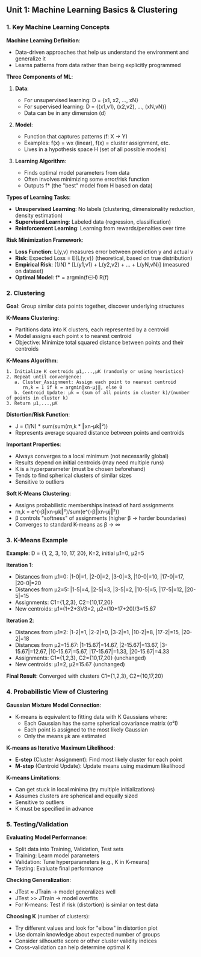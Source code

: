 ## Unit 1: Machine Learning Basics & Clustering

### 1. Key Machine Learning Concepts

**Machine Learning Definition**: 
- Data-driven approaches that help us understand the environment and generalize it
- Learns patterns from data rather than being explicitly programmed

**Three Components of ML**:
1. **Data**: 
   - For unsupervised learning: D = {x1, x2, ..., xN}
   - For supervised learning: D = {(x1,v1), (x2,v2), ..., (xN,vN)}
   - Data can be in any dimension (d)

2. **Model**: 
   - Function that captures patterns (f: X → Y)
   - Examples: f(x) = wx (linear), f(x) = cluster assignment, etc.
   - Lives in a hypothesis space H (set of all possible models)

3. **Learning Algorithm**: 
   - Finds optimal model parameters from data
   - Often involves minimizing some error/risk function
   - Outputs f* (the "best" model from H based on data)

**Types of Learning Tasks**:
- **Unsupervised Learning**: No labels (clustering, dimensionality reduction, density estimation)
- **Supervised Learning**: Labeled data (regression, classification)
- **Reinforcement Learning**: Learning from rewards/penalties over time

**Risk Minimization Framework**: 
- **Loss Function**: L(y,v) measures error between prediction y and actual v
- **Risk**: Expected Loss = E{L(y,v)} (theoretical, based on true distribution)
- **Empirical Risk**: (1/N) * [L(y1,v1) + L(y2,v2) + ... + L(yN,vN)] (measured on dataset)
- **Optimal Model**: f* = argmin(f∈H) R(f)

### 2. Clustering

**Goal**: Group similar data points together, discover underlying structures

**K-Means Clustering**:
- Partitions data into K clusters, each represented by a centroid
- Model assigns each point x to nearest centroid
- Objective: Minimize total squared distance between points and their centroids

**K-Means Algorithm**:
```
1. Initialize K centroids μ1,...,μK (randomly or using heuristics)
2. Repeat until convergence:
   a. Cluster_Assignment: Assign each point to nearest centroid
      rn,k = 1 if k = argmin‖xn-μj‖, else 0
   b. Centroid_Update: μk = (sum of all points in cluster k)/(number of points in cluster k)
3. Return μ1,...,μK
```

**Distortion/Risk Function**: 
- J = (1/N) * sum(sum(rn,k * ‖xn-μk‖²))
- Represents average squared distance between points and centroids

**Important Properties**:
- Always converges to a local minimum (not necessarily global)
- Results depend on initial centroids (may need multiple runs)
- K is a hyperparameter (must be chosen beforehand)
- Tends to find spherical clusters of similar sizes
- Sensitive to outliers

**Soft K-Means Clustering**:
- Assigns probabilistic memberships instead of hard assignments
- rn,k = e^(-β‖xn-μk‖²)/sum(e^(-β‖xn-μj‖²))
- β controls "softness" of assignments (higher β → harder boundaries)
- Converges to standard K-means as β → ∞

### 3. K-Means Example

**Example**: D = {1, 2, 3, 10, 17, 20}, K=2, initial μ1=0, μ2=5

**Iteration 1**:
- Distances from μ1=0: |1-0|=1, |2-0|=2, |3-0|=3, |10-0|=10, |17-0|=17, |20-0|=20
- Distances from μ2=5: |1-5|=4, |2-5|=3, |3-5|=2, |10-5|=5, |17-5|=12, |20-5|=15
- Assignments: C1={1,2,3}, C2={10,17,20}
- New centroids: μ1=(1+2+3)/3=2, μ2=(10+17+20)/3=15.67

**Iteration 2**:
- Distances from μ1=2: |1-2|=1, |2-2|=0, |3-2|=1, |10-2|=8, |17-2|=15, |20-2|=18
- Distances from μ2=15.67: |1-15.67|=14.67, |2-15.67|=13.67, |3-15.67|=12.67, |10-15.67|=5.67, |17-15.67|=1.33, |20-15.67|=4.33
- Assignments: C1={1,2,3}, C2={10,17,20} (unchanged)
- New centroids: μ1=2, μ2=15.67 (unchanged)

**Final Result**: Converged with clusters C1={1,2,3}, C2={10,17,20}

### 4. Probabilistic View of Clustering

**Gaussian Mixture Model Connection**:
- K-means is equivalent to fitting data with K Gaussians where:
  * Each Gaussian has the same spherical covariance matrix (σ²I)
  * Each point is assigned to the most likely Gaussian
  * Only the means μk are estimated

**K-means as Iterative Maximum Likelihood**:
- **E-step** (Cluster Assignment): Find most likely cluster for each point
- **M-step** (Centroid Update): Update means using maximum likelihood

**K-means Limitations**:
- Can get stuck in local minima (try multiple initializations)
- Assumes clusters are spherical and equally sized
- Sensitive to outliers
- K must be specified in advance

### 5. Testing/Validation

**Evaluating Model Performance**:
- Split data into Training, Validation, Test sets
- Training: Learn model parameters
- Validation: Tune hyperparameters (e.g., K in K-means)
- Testing: Evaluate final performance

**Checking Generalization**:
- JTest ≈ JTrain → model generalizes well
- JTest >> JTrain → model overfits
- For K-means: Test if risk (distortion) is similar on test data

**Choosing K** (number of clusters):
- Try different values and look for "elbow" in distortion plot
- Use domain knowledge about expected number of groups
- Consider silhouette score or other cluster validity indices
- Cross-validation can help determine optimal K